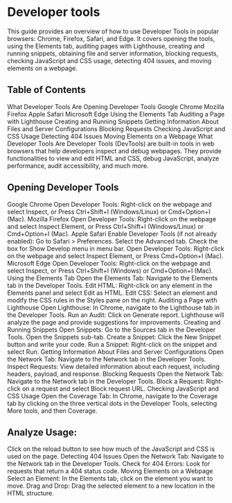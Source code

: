 # Developer tools
This guide provides an overview of how to use Developer Tools in popular browsers: Chrome, Firefox, Safari, and Edge. It covers opening the tools, using the Elements tab, auditing pages with Lighthouse, creating and running snippets, obtaining file and server information, blocking requests, checking JavaScript and CSS usage, detecting 404 issues, and moving elements on a webpage.

## Table of Contents
What Developer Tools Are
Opening Developer Tools
Google Chrome
Mozilla Firefox
Apple Safari
Microsoft Edge
Using the Elements Tab
Auditing a Page with Lighthouse
Creating and Running Snippets
Getting Information About Files and Server Configurations
Blocking Requests
Checking JavaScript and CSS Usage
Detecting 404 Issues
Moving Elements on a Webpage
What Developer Tools Are
Developer Tools (DevTools) are built-in tools in web browsers that help developers inspect and debug webpages. They provide functionalities to view and edit HTML and CSS, debug JavaScript, analyze performance, audit accessibility, and much more.

## Opening Developer Tools
Google Chrome
Open Developer Tools:
Right-click on the webpage and select Inspect, or
Press Ctrl+Shift+I (Windows/Linux) or Cmd+Option+I (Mac).
Mozilla Firefox
Open Developer Tools:
Right-click on the webpage and select Inspect Element, or
Press Ctrl+Shift+I (Windows/Linux) or Cmd+Option+I (Mac).
Apple Safari
Enable Developer Tools (if not already enabled):
Go to Safari > Preferences.
Select the Advanced tab.
Check the box for Show Develop menu in menu bar.
Open Developer Tools:
Right-click on the webpage and select Inspect Element, or
Press Cmd+Option+I (Mac).
Microsoft Edge
Open Developer Tools:
Right-click on the webpage and select Inspect, or
Press Ctrl+Shift+I (Windows) or Cmd+Option+I (Mac).
Using the Elements Tab
Open the Elements Tab:
Navigate to the Elements tab in the Developer Tools.
Edit HTML:
Right-click on any element in the Elements panel and select Edit as HTML.
Edit CSS:
Select an element and modify the CSS rules in the Styles pane on the right.
Auditing a Page with Lighthouse
Open Lighthouse:
In Chrome, navigate to the Lighthouse tab in the Developer Tools.
Run an Audit:
Click on Generate report. Lighthouse will analyze the page and provide suggestions for improvements.
Creating and Running Snippets
Open Snippets:
Go to the Sources tab in the Developer Tools.
Open the Snippets sub-tab.
Create a Snippet:
Click the New Snippet button and write your code.
Run a Snippet:
Right-click on the snippet and select Run.
Getting Information About Files and Server Configurations
Open the Network Tab:
Navigate to the Network tab in the Developer Tools.
Inspect Requests:
View detailed information about each request, including headers, payload, and response.
Blocking Requests
Open the Network Tab:
Navigate to the Network tab in the Developer Tools.
Block a Request:
Right-click on a request and select Block request URL.
Checking JavaScript and CSS Usage
Open the Coverage Tab:
In Chrome, navigate to the Coverage tab by clicking on the three vertical dots in the Developer Tools, selecting More tools, and then Coverage.
## Analyze Usage:
Click on the reload button to see how much of the JavaScript and CSS is used on the page.
Detecting 404 Issues
Open the Network Tab:
Navigate to the Network tab in the Developer Tools.
Check for 404 Errors:
Look for requests that return a 404 status code.
Moving Elements on a Webpage
Select an Element:
In the Elements tab, click on the element you want to move.
Drag and Drop:
Drag the selected element to a new location in the HTML structure.
